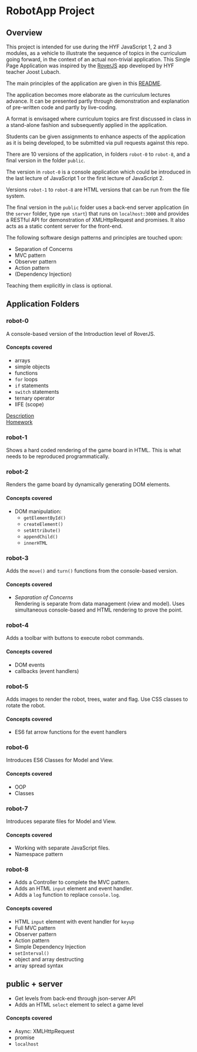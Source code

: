 # RobotApp Project

## Overview

This project is intended for use during the HYF JavaScript 1, 2 and 3 modules, as a vehicle to illustrate the sequence of topics in the curriculum going forward, in the context of an actual non-trivial application. This Single Page Application was inspired by the [RoverJS](http://roverjs.com/) app developed by HYF teacher Joost Lubach.

The main principles of the application are given in this [README](robot-0/README.md).

The application becomes more elaborate as the curriculum lectures advance. It can be presented partly through demonstration and explanation of pre-written code and partly by live-coding.

A format is envisaged where curriculum topics are first discussed in class in a stand-alone fashion and subsequently applied in the application.

Students can be given assignments to enhance aspects of the application as it is being developed, to be submitted via pull requests against this repo.

There are 10 versions of the application, in folders `robot-0` to `robot-8`, and a final version in the folder `public`.

The version in `robot-0` is a console application which could be introduced in the last lecture of JavaScript 1 or the first lecture of JavaScript 2.

Versions `robot-1` to `robot-8` are HTML versions that can be run from the file system.

The final version in the `public` folder uses a back-end server application (in the `server` folder, type `npm start`) that runs on `localhost:3000` and provides a RESTful API for demonstration of XMLHttpRequest and promises. It also acts as a static content server for the front-end.

The following software design patterns and principles are touched upon:

- Separation of Concerns
- MVC pattern
- Observer pattern
- Action pattern
- (Dependency Injection)

Teaching them explicitly in class is optional.

## Application Folders

### robot-0

A console-based version of the Introduction level of RoverJS.

#### Concepts covered

- arrays
- simple objects
- functions
- `for` loops
- `if` statements
- `switch` statements
- ternary operator
- IIFE (scope)


[Description](robot-0/README.md)<br>
[Homework](robot-0/MAKEME.md)

### robot-1

Shows a hard coded rendering of the game board in HTML. This is what needs to be reproduced programmatically.

### robot-2

Renders the game board by dynamically generating DOM elements.

#### Concepts covered

- DOM manipulation:
    - `getElementById()`
    - `createElement()`
    - `setAttribute()`
    - `appendChild()`
    - `innerHTML`

### robot-3

Adds the `move()` and `turn()` functions from the console-based version.

#### Concepts covered

- _Separation of Concerns_<br>Rendering is separate from data management (view and model). Uses simultaneous console-based and HTML rendering to prove the point.

### robot-4

Adds a toolbar with buttons to execute robot commands.

#### Concepts covered

- DOM events
- callbacks (event handlers)

### robot-5

Adds images to render the robot, trees, water and flag. Use CSS classes to rotate the robot.

#### Concepts covered

- ES6 fat arrow functions for the event handlers

### robot-6

Introduces ES6 Classes for Model and View.

#### Concepts covered

- OOP
- Classes

### robot-7

Introduces separate files for Model and View.

#### Concepts covered

- Working with separate JavaScript files.
- Namespace pattern

### robot-8

- Adds a Controller to complete the MVC pattern.
- Adds an HTML `input` element and event handler.
- Adds a `log` function to replace `console.log`.

#### Concepts covered

- HTML `input` element with event handler for `keyup`
- Full MVC pattern
- Observer pattern
- Action pattern
- Simple Dependency Injection
- `setInterval()`
- object and array destructing
- array spread syntax


## public + server

- Get levels from back-end through json-server API
- Adds an HTML `select` element to select a game level

#### Concepts covered

- Async: XMLHttpRequest
- promise
- `localhost`
